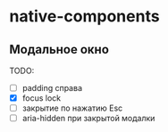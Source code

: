 # native-components
## Модальное окно
TODO:  
- [ ] padding справа  
- [x] focus lock  
- [ ] закрытие по нажатию Esc  
- [ ] aria-hidden при закрытой модалки
